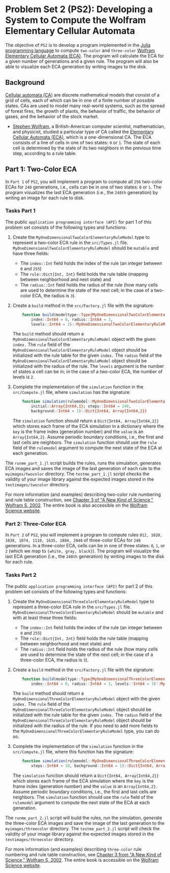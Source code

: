 # Problem Set 2 (PS2): Developing a System to Compute the Wolfram Elementary Cellular Automata
The objective of `PS2` is to develop a program implemented in the [Julia programming language](https://julialang.org/downloads/) to compute `two-color` and `three-color` [Wolfram Elementary Cellular Automata (ECA)](https://en.wikipedia.org/wiki/Elementary_cellular_automaton). The program will calculate the ECA for a given number of generations and a given rule. The program will also be able to visualize each ECA generation by writing images to the disk.

## Background
[Cellular automata (CA)](https://en.wikipedia.org/wiki/Cellular_automaton) are discrete mathematical models that consist of a grid of cells, each of which can be in one of a finite number of possible states. CAs are used to model many real-world systems, such as the spread of forest fires, the growth of plants, the behavior of traffic, the behavior of gases, and the behavior of the stock market.
* [Stephen Wolfram](https://en.wikipedia.org/wiki/Stephen_Wolfram), a British-American computer scientist, mathematician, and physicist, studied a particular type of CA called the [Elementary Cellular Automata (ECA)](https://en.wikipedia.org/wiki/Elementary_cellular_automaton), which is a one-dimensional CA. The ECA consists of a line of cells in one of two states: `0` or `1`. The state of each cell is determined by the state of its two neighbors in the previous time step, according to a rule table. 

## Part 1: Two-Color ECA
In `Part 1` of `PS2`, you will implement a program to compute all `256` two-color ECAs for `240` generations, i.e., cells can be in one of two states: `0` or `1`. The program visualizes the last ECA generation (i.e., the `240th` generation) by writing an image for each rule to disk.

### Tasks Part 1
The public `application programming interface (API)` for part 1 of this problem set consists of the following types and functions:
1. Create the `MyOneDimensionalTwoColorElementaryRuleModel` type to represent a two-color ECA rule in the `src/Types.jl` file. `MyOneDimensionalTwoColorElementaryRuleModel` should be `mutable` and have three fields:       
    * The `index::Int` field holds the index of the rule (an integer between `0` and `255`)
    * The `rule::Dict{Int, Int}` field holds the rule table (mapping between neighborhood and next state) and
    * The `radius::Int` field holds the radius of the rule (how many cells are used to determine the state of the next cell; in the case of a two-color ECA, the radius is `3`).

2. Create a `build` method in the `src/Factory.jl` file with the signature:
    ```julia
        function build(modeltype::Type{MyOneDimensionalTwoColorElementaryRuleModel}; 
            index::Int64 = 0, radius::Int64 = 3, 
            levels::Int64 = 2)::MyOneDimensionalTwoColorElementaryRuleModel
    ```
    The `build` method should return a `MyOneDimensionalTwoColorElementaryRuleModel` object with the given `index.` The `rule` field of the `MyOneDimensionalTwoColorElementaryRuleModel` object should be initialized with the rule table for the given `index.` The `radius` field of the `MyOneDimensionalTwoColorElementaryRuleModel` object should be initialized with the radius of the rule. The `levels` argument is the number of states a cell can be in; in the case of a two-color ECA, the number of levels is `2`.

3. Complete the implementation of the `simulation` function in the `src/Compute.jl` file, where `simulation` has the signature:

    ```julia
        function simulation(rulemodel::MyOneDimensionalTwoColorElementaryRuleModel, 
            initial::Array{Int64,1}; steps::Int64 = 240, 
            background::Int64 = 1)::Dict{Int64, Array{Int64,2}}
    ```
    
    The `simulation` function should return a `Dict{Int64, Array{Int64,2}}` which stores each frame of the ECA simulation in a dictionary where the `key` is the frame index (generation number) and the `value` is an `Array{Int64,2}`. Assume periodic boundary conditions, i.e., the first and last cells are neighbors. The `simulation` function should use the `rule` field of the `rulemodel` argument to compute the next state of the ECA at each generation.

The `runme_part_1.jl` script builds the rules, runs the simulation, generates ECA images and saves the image of the last generation of each rule to the `myimages/twocolor` directory. The `testme_part_1.jl` script checks the validity of your image library against the expected images stored in the `testimages/twocolor` directory.

For more information (and examples) describing two-color rule numbering and rule table construction, see [Chapter 3 of "A New Kind of Science," Wolfram S, 2002](https://cornell.box.com/s/10md9xuf184a6s3c25n6005uuia7da1e). The entire book is also accessible on the [Wolfram Science website](https://www.wolframscience.com/nks/).

### Part 2: Three-Color ECA
In `Part 2` of `PS2`, you will implement a program to compute rules `912, 1020, 1038, 1074, 1110, 1635, 1884, 2040` of three-color ECAs for `240` generations. In a three-color ECA, cells can be in one of three states: `0`, `1`, or `2` (which we map to `{white, gray, black}`). The program will visualize the last ECA generation (i.e., the `240th` generation) by writing images to the disk for each rule.

### Tasks Part 2
The public `application programming interface (API)` for part 2 of this problem set consists of the following types and functions:
1. Create the `MyOneDimensionalThreeColorElementaryRuleModel` type to represent a three-color ECA rule in the `src/Types.jl` file. `MyOneDimensionalThreeColorElementaryRuleModel` should be `mutable` and with at least these three fields:    
    * The `index::Int` field holds the index of the rule (an integer between `0` and `255`)
    * The `rule::Dict{Int, Int}` field holds the rule table (mapping between neighborhood and next state) and
    * The `radius::Int` field holds the radius of the rule (how many cells are used to determine the state of the next cell; in the case of a three-color ECA, the radius is `3`).

2. Create a `build` method in the `src/Factory.jl` file with the signature:
    
    ```julia
        function build(modeltype::Type{MyOneDimensionalThreeColorElementaryRuleModel}; 
            index::Int64 = 0, radius::Int64 = 3, levels::Int64 = 3)::MyOneDimensionalThreeColorElementaryRuleModel
    ```

    The `build` method should return a `MyOneDimensionalThreeColorElementaryRuleModel` object with the given `index.` The `rule` field of the `MyOneDimensionalThreeColorElementaryRuleModel` object should be initialized with the rule table for the given `index.` The `radius` field of the `MyOneDimensionalThreeColorElementaryRuleModel` object should be initialized with the radius of the rule. If you need to add more fields to the `MyOneDimensionalThreeColorElementaryRuleModel` type, you can do so.

3. Complete the implementation of the `simulation` function in the `src/Compute.jl` file, where this function has the signature:
    ```julia
        function simulation(rulemodel::MyOneDimensionalThreeColorElementaryRuleModel,  initial::Array{Int64,1};  
            steps::Int64 = 10, background::Int64 = 1)::Dict{Int64, Array{Int64,2}}
    ```
    The `simulation` function should return a `Dict{Int64, Array{Int64,2}}` which stores each frame of the ECA simulation where the `key` is the frame index (generation number) and the `value` is an `Array{Int64,2}`. Assume periodic boundary conditions, i.e., the first and last cells are neighbors. The `simulation` function should use the `rule` field of the `rulemodel` argument to compute the next state of the ECA at each generation.

The `runme_part_2.jl` script will build the rules, run the simulation, generate the three-color ECA images and save the image of the last generation to the `myimages/threecolor` directory. The `testme_part_2.jl` script will check the validity of your image library against the expected images stored in the `testimages/threecolor` directory.

For more information (and examples) describing `three-color` rule numbering and rule table construction, see [Chapter 3 from "A New Kind of Science," Wolfram S, 2002](https://cornell.box.com/s/10md9xuf184a6s3c25n6005uuia7da1e). The entire book is accessible on the [Wolfram Science website](https://www.wolframscience.com/nks/).